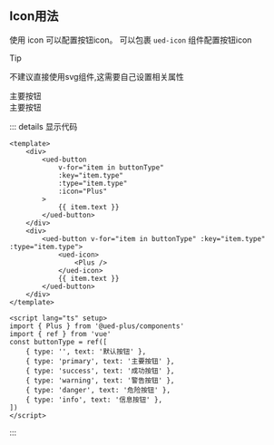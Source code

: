 ## Icon用法

使用 icon 可以配置按钮icon。
可以包裹 `ued-icon` 组件配置按钮icon

> [!TIP]
> 不建议直接使用svg组件,这需要自己设置相关属性

<div class="button-content button-icon">
  <div class="button-icon-defalut">
    <ued-button type="primary" :icon="Plus">
      主要按钮
    </ued-button>
  </div>
  <div class="button-icon-defalut">
   <ued-button type="primary">
      <ued-icon>
        <Plus />
      </ued-icon>
      主要按钮
    </ued-button>
  </div>
</div>

::: details 显示代码

```vue
<template>
	<div>
		<ued-button
			v-for="item in buttonType"
			:key="item.type"
			:type="item.type"
			:icon="Plus"
		>
			{{ item.text }}
		</ued-button>
	</div>
	<div>
		<ued-button v-for="item in buttonType" :key="item.type" :type="item.type">
			<ued-icon>
				<Plus />
			</ued-icon>
			{{ item.text }}
		</ued-button>
	</div>
</template>

<script lang="ts" setup>
import { Plus } from '@ued-plus/components'
import { ref } from 'vue'
const buttonType = ref([
	{ type: '', text: '默认按钮' },
	{ type: 'primary', text: '主要按钮' },
	{ type: 'success', text: '成功按钮' },
	{ type: 'warning', text: '警告按钮' },
	{ type: 'danger', text: '危险按钮' },
	{ type: 'info', text: '信息按钮' },
])
</script>
```

:::

